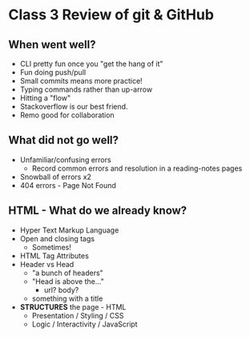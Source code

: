 # Class 3 Review of git & GitHub

## When went well?

- CLI pretty fun once you "get the hang of it"
- Fun doing push/pull
- Small commits means more practice!
- Typing commands rather than up-arrow
- Hitting a "flow"
- Stackoverflow is our best friend.
- Remo good for collaboration


## What did not go well?

- Unfamiliar/confusing errors
  - Record common errors and resolution in a reading-notes pages
- Snowball of errors x2
- 404 errors - Page Not Found


## HTML - What do we already know?

- Hyper Text Markup Language
- Open and closing tags
  - Sometimes!
- HTML Tag Attributes
- Header vs Head
  - "a bunch of headers"
  - "Head is above the..."
    - url? body?
  - something with a title
- **STRUCTURES** the page - HTML
  - Presentation / Styling / CSS
  - Logic / Interactivity / JavaScript